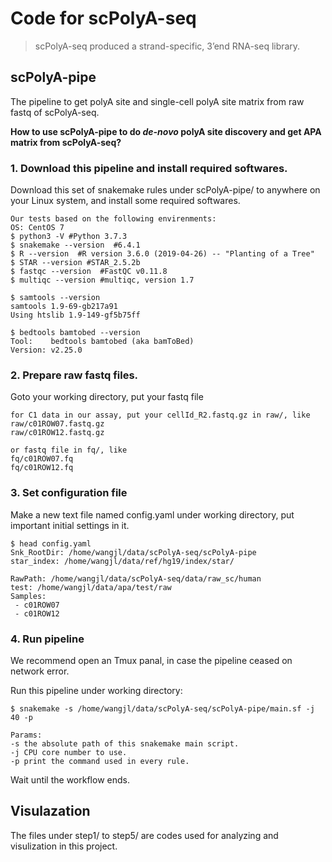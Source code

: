 # Code for scPolyA-seq

> scPolyA-seq produced a strand-specific, 3’end RNA-seq library.




## scPolyA-pipe

The pipeline to get polyA site and single-cell polyA site matrix from raw fastq of scPolyA-seq.


**How to use scPolyA-pipe to do *de-novo* polyA site discovery and get APA matrix from scPolyA-seq?**


### 1. Download this pipeline and install required softwares.

Download this set of snakemake rules under scPolyA-pipe/ to anywhere on your Linux system, 
and install some required softwares.

```
Our tests based on the following envirenments:
OS: CentOS 7
$ python3 -V #Python 3.7.3
$ snakemake --version  #6.4.1
$ R --version  #R version 3.6.0 (2019-04-26) -- "Planting of a Tree"
$ STAR --version #STAR_2.5.2b
$ fastqc --version  #FastQC v0.11.8
$ multiqc --version #multiqc, version 1.7

$ samtools --version
samtools 1.9-69-gb217a91
Using htslib 1.9-149-gf5b75ff

$ bedtools bamtobed --version
Tool:    bedtools bamtobed (aka bamToBed)
Version: v2.25.0
```





### 2. Prepare raw fastq files.

Goto your working directory, put your fastq file

```
for C1 data in our assay, put your cellId_R2.fastq.gz in raw/, like
raw/c01ROW07.fastq.gz
raw/c01ROW12.fastq.gz

or fastq file in fq/, like
fq/c01ROW07.fq
fq/c01ROW12.fq
```




### 3. Set configuration file

Make a new text file named config.yaml under working directory, 
put important initial settings in it.


```
$ head config.yaml
Snk_RootDir: /home/wangjl/data/scPolyA-seq/scPolyA-pipe
star_index: /home/wangjl/data/ref/hg19/index/star/

RawPath: /home/wangjl/data/scPolyA-seq/data/raw_sc/human
test: /home/wangjl/data/apa/test/raw
Samples:
 - c01ROW07
 - c01ROW12
```



### 4. Run pipeline

We recommend open an Tmux panal, in case the pipeline ceased on network error.

Run this pipeline under working directory:

```
$ snakemake -s /home/wangjl/data/scPolyA-seq/scPolyA-pipe/main.sf -j 40 -p

Params: 
-s the absolute path of this snakemake main script.
-j CPU core number to use.
-p print the command used in every rule.
```

Wait until the workflow ends.







## Visulazation

The files under step1/ to step5/ are codes used for analyzing and visulization in this project.


